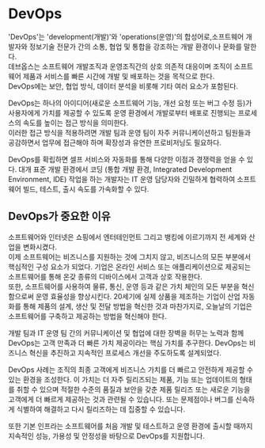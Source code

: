 # DevOps

'DevOps'는 'development(개발)'와 'operations(운영)'의 합성어로,소프트웨어 개발자와 정보기술 전문가 간의 소통, 협업 및 통합을 강조하는 개발 환경이나 문화를 말한다. <br>
데브옵스는 소프트웨어 개발조직과 운영조직간의 상호 의존적 대응이며 조직이 소프트웨어 제품과 서비스를 빠른 시간에 개발 및 배포하는 것을 목적으로 한다. <br>
DevOps에는 보안, 협업 방식, 데이터 분석을 비롯해 기타 여러 요소가 포함된다. 

DevOps는 하나의 아이디어(새로운 소프트웨어 기능, 개선 요청 또는 버그 수정 등)가 사용자에게 가치를 제공할 수 있도록 운영 환경에서 개발로부터 배포로 진행되는 프로세스의 속도를 높이는 접근 방식을 의미한다. <br>
이러한 접근 방식을 적용하려면 개발 팀과 운영 팀이 자주 커뮤니케이션하고 팀원들과 공감하면서 업무에 접근해야 하며 확장성과 유연한 프로비저닝도 필요하다. <br>

DevOps를 확립하면 셀프 서비스와 자동화를 통해 다양한 이점과 경쟁력을 얻을 수 있다. 대개 표준 개발 환경에서 코딩 (통합 개발 환경, Integrated Development Environment, IDE) 작업을 하는 개발자는 IT 운영 담당자와 긴밀하게 협력하여 소프트웨어 빌드, 테스트, 출시 속도를 가속화할 수 있다.


## DevOps가 중요한 이유

소프트웨어와 인터넷은 쇼핑에서 엔터테인먼트 그리고 뱅킹에 이르기까지 전 세계와 산업을 변화시켰다. <br>
이제 소프트웨어는 비즈니스를 지원하는 것에 그치지 않고, 비즈니스의 모든 부분에서 핵심적인 구성 요소가 되었다. 기업은 온라인 서비스 또는 애플리케이션으로 제공되는 소프트웨어를 통해 온갖 종류의 디바이스에서 고객과 상호 작용한다. <br>
또한, 소프트웨어를 사용하여 물류, 통신, 운영 등과 같은 가치 체인의 모든 부분을 혁신함으로써 운영 효율성을 향상시킨다. 20세기에 실제 상품을 제조하는 기업이 산업 자동화를 통해 제품의 설계, 생산 및 전달 방법을 혁신한 것과 마찬가지로, 오늘날의 기업은 소프트웨어를 구축하고 제공하는 방법을 혁신해야 한다.

개발 팀과 IT 운영 팀 간의 커뮤니케이션 및 협업에 대한 장벽을 허무는 노력과 함께 DevOps는 고객 만족과 더 빠른 가치 제공이라는 핵심 가치를 추구한다. DevOps는 비즈니스 혁신을 추진하고 지속적인 프로세스 개선을 주도하도록 설계되었다.

DevOps 사례는 조직의 최종 고객에게 비즈니스 가치를 더 빠르고 안전하게 제공할 수 있는 환경을 조성한다. 이 가치는 더 자주 릴리즈되는 제품, 기능 또는 업데이트의 형태를 취할 수 있으며 적절한 수준의 품질과 보안을 갖춘 제품 릴리즈 또는 새로운 기능을 고객에게 더 빠르게 제공하는 것과 관련될 수 있습니다. 또는 문제점이나 버그를 신속하게 식별하여 해결하고 다시 릴리즈하는 데 집중할 수 있습니다.

또한 기본 인프라는 소프트웨어를 처음 개발 및 테스트하고 운영 환경에 출시할 때까지 지속적인 성능, 가용성 및 안정성을 바탕으로 DevOps를 지원합니다.